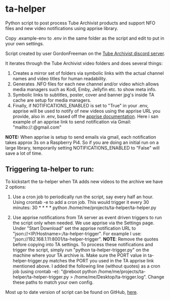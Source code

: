 # ta-helper
Python script to post process Tube Archivist products and support NFO files and new video notifications using apprise library.

Copy .example-env to .env in the same folder as the script and edit to put in your own settings.

Script created by user GordonFreeman on the [Tube Archivist discord server](https://www.tubearchivist.com/discord).

It iterates through the Tube Archivist video folders and does several things:

1. Creates a mirror set of folders via symbolic links with the actual channel names and video titles for human readability.
2. Generates .NFO files for each new channel and/or video which allows media managers such as Kodi, Emby, Jellyfin etc. to show meta info.
3. Symbolic links to subtitles, poster, cover and banner jpg's inside TA cache are setup for media managers.
4. Finally, if NOTIFICATIONS_ENABLED is set to "True" in your .env, apprise will be used to notify of new videos using the apprise URL you provide, also in .env, based off the [apprise documentation](https://github.com/caronc/apprise/wiki). Here i san example of an apprise link to send notification via Gmail: "mailto://<username>:<password>@gmail.com"

**NOTE:** When apprise is setup to send emails via gmail, each notification takes approx 3s on a Raspberry Pi4.  So if you are doing an initial run on a large library, temporarily setting NOTIFICATIONS_ENABLED to "False" will save a lot of time.

## Triggering ta-helper to run:

To kickstart the ta-helper when TA adds new videos to the archive we have 2 options:

1. Use a cron job to periodically run the script, say every half an hour.  Using crontab -e to add a cron job.  This would trigger it every 30 minutes: 30 * * * * python /home/me/projects/ta-helper/ta-helper.py

2. Use apprise notifications from TA server as event driven triggers to run the script only when needed.  We use apprise via the Settings page.  Under "Start Download" set the apprise notification URL to "json://<IP/Hostname>:<PORT>/ta-helper-trigger".  For example I use: "json://192.168.1.11:8001/ta-helper-trigger".  **NOTE**: Remove the quotes before copying into TA settings.  To process these notifications and trigger the script, simply run "python ta-helper-trigger.py" on the machine where your TA archive is.  Make sure the PORT value in ta-helper-trigger.py matches the PORT you used in the TA apprise link mentioned above.  I added the following line (without quotes) as a cron job (using crontab -e): "@reboot python /home/me/projects/ta-helper/ta-helper-trigger.py > /home/me/Desktop/ta-trigger.log".  Change these paths to match your own config.

Most up to date version of script can be found on GitHub, [here](https://github.com/RoninTech/ta-helper).